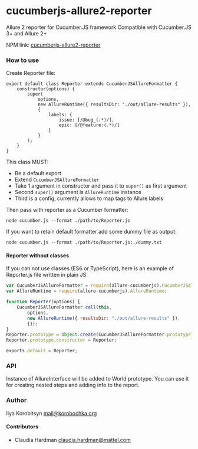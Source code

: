 # cucumberjs-allure2-reporter

Allure 2 reporter for Cucumber.JS framework
Compatible with Cucumber.JS 3+ and Allure 2+

NPM link: [cucumberjs-allure2-reporter](https://www.npmjs.com/package/cucumberjs-allure2-reporter)

### How to use
Create Reporter file:
```ecmascript 6
export default class Reporter extends CucumberJSAllureFormatter {
	constructor(options) {
		super(
			options,
			new AllureRuntime({ resultsDir: "./out/allure-results" }),
			{
				labels: {
					issue: [/@bug_(.*)/],
					epic: [/@feature:(.*)/]
				}
			}
		);
	}
}
```
This class MUST:
* Be a default export
* Extend `CucumberJSAllureFormatter`
* Take 1 argument in constructor and pass it to `super()` as first argument
* Second `super()` argument is `AllureRuntime` instance
* Third is a config, currently allows to map tags to Allure labels

Then pass with reporter as a Cucumber formatter:
```
node cucumber.js --format ./path/to/Reporter.js
```
If you want to retain default formatter add some dummy file as output:
```
node cucumber.js --format ./path/to/Reporter.js:./dummy.txt
```

#### Reporter without classes
If you can not use classes (ES6 or TypeScript), here is an example of Reporter.js file written in plain JS:
```javascript
var CucumberJSAllureFormatter = require(allure-cucumberjs).CucumberJSAllureFormatter;
var AllureRuntime = require(allure-cucumberjs).AllureRuntime;

function Reporter(options) {
	CucumberJSAllureFormatter.call(this,
		options,
		new AllureRuntime({ resultsDir: "./out/allure-results" }),
		{});
}
Reporter.prototype = Object.create(CucumberJSAllureFormatter.prototype);
Reporter.prototype.constructor = Reporter;

exports.default = Reporter;
```

### API
Instance of AllureInterface will be added to World prototype.
You can use it for creating nested steps and adding info to the report. 

### Author

Ilya Korobitsyn <mail@korobochka.org>

#### Contributors

* Claudia Hardman <claudia.hardman@mattel.com>
